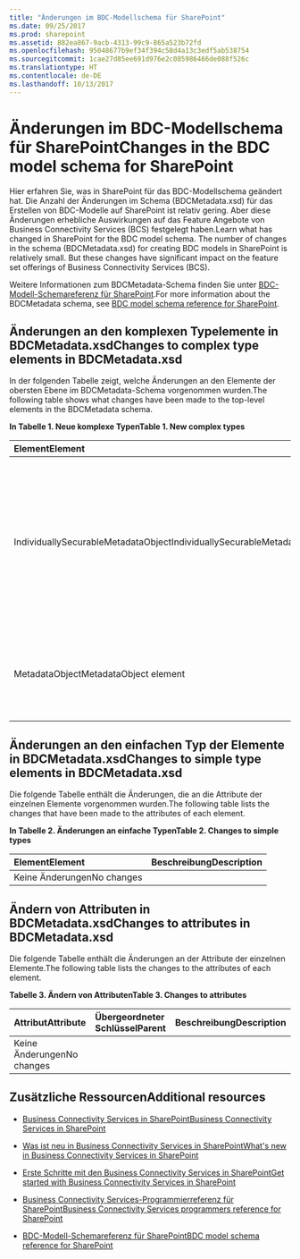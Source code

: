 ```yaml
---
title: "Änderungen im BDC-Modellschema für SharePoint"
ms.date: 09/25/2017
ms.prod: sharepoint
ms.assetid: 882ea867-9acb-4313-99c9-865a523b72fd
ms.openlocfilehash: 95048677b9ef34f394c58d4a13c3edf5ab538754
ms.sourcegitcommit: 1cae27d85ee691d976e2c085986466de088f526c
ms.translationtype: HT
ms.contentlocale: de-DE
ms.lasthandoff: 10/13/2017
---
```

# <a name="changes-in-the-bdc-model-schema-for-sharepoint"></a><span data-ttu-id="f29a3-102">Änderungen im BDC-Modellschema für SharePoint</span><span class="sxs-lookup"><span data-stu-id="f29a3-102">Changes in the BDC model schema for SharePoint</span></span>
<span data-ttu-id="f29a3-p101">Hier erfahren Sie, was in SharePoint für das BDC-Modellschema geändert hat. Die Anzahl der Änderungen im Schema (BDCMetadata.xsd) für das Erstellen von BDC-Modelle auf SharePoint ist relativ gering. Aber diese Änderungen erhebliche Auswirkungen auf das Feature Angebote von Business Connectivity Services (BCS) festgelegt haben.</span><span class="sxs-lookup"><span data-stu-id="f29a3-p101">Learn what has changed in SharePoint for the BDC model schema. The number of changes in the schema (BDCMetadata.xsd) for creating BDC models in SharePoint is relatively small. But these changes have significant impact on the feature set offerings of Business Connectivity Services (BCS).</span></span>
  
    
    

<span data-ttu-id="f29a3-106">Weitere Informationen zum BDCMetadata-Schema finden Sie unter  [BDC-Modell-Schemareferenz für SharePoint](bdc-model-schema-reference-for-sharepoint.md).</span><span class="sxs-lookup"><span data-stu-id="f29a3-106">For more information about the BDCMetadata schema, see  [BDC model schema reference for SharePoint](bdc-model-schema-reference-for-sharepoint.md).</span></span>
## <a name="changes-to-complex-type-elements-in-bdcmetadataxsd"></a><span data-ttu-id="f29a3-107">Änderungen an den komplexen Typelemente in BDCMetadata.xsd</span><span class="sxs-lookup"><span data-stu-id="f29a3-107">Changes to complex type elements in BDCMetadata.xsd</span></span>
<span data-ttu-id="f29a3-108"><a name="bkmk_ChangesToElements"> </a></span><span class="sxs-lookup"><span data-stu-id="f29a3-108"></span></span>

<span data-ttu-id="f29a3-109">In der folgenden Tabelle zeigt, welche Änderungen an den Elemente der obersten Ebene im BDCMetadata-Schema vorgenommen wurden.</span><span class="sxs-lookup"><span data-stu-id="f29a3-109">The following table shows what changes have been made to the top-level elements in the BDCMetadata schema.</span></span>
  
    
    

<span data-ttu-id="f29a3-110">**In Tabelle 1. Neue komplexe Typen**</span><span class="sxs-lookup"><span data-stu-id="f29a3-110">**Table 1. New complex types**</span></span>


|<span data-ttu-id="f29a3-111">**Element**</span><span class="sxs-lookup"><span data-stu-id="f29a3-111">**Element**</span></span>|<span data-ttu-id="f29a3-112">**Beschreibung**</span><span class="sxs-lookup"><span data-stu-id="f29a3-112">**Description**</span></span>|
|:-----|:-----|
|<span data-ttu-id="f29a3-113">IndividuallySecurableMetadataObject</span><span class="sxs-lookup"><span data-stu-id="f29a3-113">IndividuallySecurableMetadataObject</span></span>  <br/> |<span data-ttu-id="f29a3-114">Verwendet, um festzulegen, dass die angegebenen **MetadataObject** explizit gesichert werden kann und nicht über seine Zuordnung zu seinem übergeordneten Element.</span><span class="sxs-lookup"><span data-stu-id="f29a3-114">Used to designate that the specified **MetadataObject** is able to be secured explicitly and not by association to its parent.</span></span> <br/> |
|<span data-ttu-id="f29a3-115">MetadataObject</span><span class="sxs-lookup"><span data-stu-id="f29a3-115">MetadataObject element</span></span>  <br/> |<span data-ttu-id="f29a3-116">Zum Speichern der zusätzlichen Metadaten für die Verbindung mit der externen Datenquelle verwendet.</span><span class="sxs-lookup"><span data-stu-id="f29a3-116">Used to store additional metadata about the connection to the external data source.</span></span>  <br/> |
   

## <a name="changes-to-simple-type-elements-in-bdcmetadataxsd"></a><span data-ttu-id="f29a3-117">Änderungen an den einfachen Typ der Elemente in BDCMetadata.xsd</span><span class="sxs-lookup"><span data-stu-id="f29a3-117">Changes to simple type elements in BDCMetadata.xsd</span></span>
<span data-ttu-id="f29a3-118"><a name="bkmk_ChangesToSimpleTypes"> </a></span><span class="sxs-lookup"><span data-stu-id="f29a3-118"></span></span>

<span data-ttu-id="f29a3-119">Die folgende Tabelle enthält die Änderungen, die an die Attribute der einzelnen Elemente vorgenommen wurden.</span><span class="sxs-lookup"><span data-stu-id="f29a3-119">The following table lists the changes that have been made to the attributes of each element.</span></span>
  
    
    

<span data-ttu-id="f29a3-120">**In Tabelle 2. Änderungen an einfache Typen**</span><span class="sxs-lookup"><span data-stu-id="f29a3-120">**Table 2. Changes to simple types**</span></span>


|<span data-ttu-id="f29a3-121">**Element**</span><span class="sxs-lookup"><span data-stu-id="f29a3-121">**Element**</span></span>|<span data-ttu-id="f29a3-122">**Beschreibung**</span><span class="sxs-lookup"><span data-stu-id="f29a3-122">**Description**</span></span>|
|:-----|:-----|
|<span data-ttu-id="f29a3-123">Keine Änderungen</span><span class="sxs-lookup"><span data-stu-id="f29a3-123">No changes</span></span>  <br/> ||
   

## <a name="changes-to-attributes-in-bdcmetadataxsd"></a><span data-ttu-id="f29a3-124">Ändern von Attributen in BDCMetadata.xsd</span><span class="sxs-lookup"><span data-stu-id="f29a3-124">Changes to attributes in BDCMetadata.xsd</span></span>
<span data-ttu-id="f29a3-125"><a name="bkmk_ChangesToAttributes"> </a></span><span class="sxs-lookup"><span data-stu-id="f29a3-125"></span></span>

<span data-ttu-id="f29a3-126">Die folgende Tabelle enthält die Änderungen an der Attribute der einzelnen Elemente.</span><span class="sxs-lookup"><span data-stu-id="f29a3-126">The following table lists the changes to the attributes of each element.</span></span>
  
    
    

<span data-ttu-id="f29a3-127">**Tabelle 3. Ändern von Attributen**</span><span class="sxs-lookup"><span data-stu-id="f29a3-127">**Table 3. Changes to attributes**</span></span>


|<span data-ttu-id="f29a3-128">**Attribut**</span><span class="sxs-lookup"><span data-stu-id="f29a3-128">**Attribute**</span></span>|<span data-ttu-id="f29a3-129">**Übergeordneter Schlüssel**</span><span class="sxs-lookup"><span data-stu-id="f29a3-129">**Parent**</span></span>|<span data-ttu-id="f29a3-130">**Beschreibung**</span><span class="sxs-lookup"><span data-stu-id="f29a3-130">**Description**</span></span>|
|:-----|:-----|:-----|
|<span data-ttu-id="f29a3-131">Keine Änderungen</span><span class="sxs-lookup"><span data-stu-id="f29a3-131">No changes</span></span>  <br/> |||
   

## <a name="additional-resources"></a><span data-ttu-id="f29a3-132">Zusätzliche Ressourcen</span><span class="sxs-lookup"><span data-stu-id="f29a3-132">Additional resources</span></span>
<span data-ttu-id="f29a3-133"><a name="bkmk_AdditionalResources"> </a></span><span class="sxs-lookup"><span data-stu-id="f29a3-133"></span></span>


-  [<span data-ttu-id="f29a3-134">Business Connectivity Services in SharePoint</span><span class="sxs-lookup"><span data-stu-id="f29a3-134">Business Connectivity Services in SharePoint</span></span>](business-connectivity-services-in-sharepoint.md)
    
  
-  [<span data-ttu-id="f29a3-135">Was ist neu in Business Connectivity Services in SharePoint</span><span class="sxs-lookup"><span data-stu-id="f29a3-135">What's new in Business Connectivity Services in SharePoint</span></span>](what-s-new-in-business-connectivity-services-in-sharepoint.md)
    
  
-  [<span data-ttu-id="f29a3-136">Erste Schritte mit den Business Connectivity Services in SharePoint</span><span class="sxs-lookup"><span data-stu-id="f29a3-136">Get started with Business Connectivity Services in SharePoint</span></span>](get-started-with-business-connectivity-services-in-sharepoint.md)
    
  
-  [<span data-ttu-id="f29a3-137">Business Connectivity Services-Programmierreferenz für SharePoint</span><span class="sxs-lookup"><span data-stu-id="f29a3-137">Business Connectivity Services programmers reference for SharePoint</span></span>](business-connectivity-services-programmers-reference-for-sharepoint.md)
    
  
-  [<span data-ttu-id="f29a3-138">BDC-Modell-Schemareferenz für SharePoint</span><span class="sxs-lookup"><span data-stu-id="f29a3-138">BDC model schema reference for SharePoint</span></span>](bdc-model-schema-reference-for-sharepoint.md)
    
  


